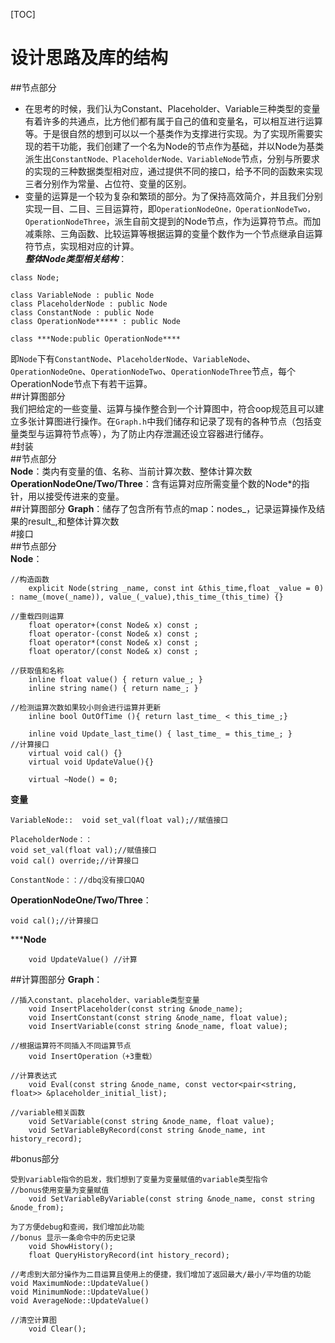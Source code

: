 [TOC]
# 设计思路及库的结构
##节点部分
- 在思考的时候，我们认为Constant、Placeholder、Variable三种类型的变量有着许多的共通点，比方他们都有属于自己的值和变量名，可以相互进行运算等。于是很自然的想到可以以一个基类作为支撑进行实现。为了实现所需要实现的若干功能，我们创建了一个名为Node的节点作为基础，并以Node为基类派生出`ConstantNode、PlaceholderNode、VariableNode`节点，分别与所要求的实现的三种数据类型相对应，通过提供不同的接口，给予不同的函数来实现三者分别作为常量、占位符、变量的区别。  
- 变量的运算是一个较为复杂和繁琐的部分。为了保持高效简介，并且我们分别实现一目、二目、三目运算符，即`OperationNodeOne，OperationNodeTwo，OperationNodeThree`，派生自前文提到的Node节点，作为运算符节点。而加减乘除、三角函数、比较运算等根据运算的变量个数作为一个节点继承自运算符节点，实现相对应的计算。  
**_整体Node类型相关结构_**：
```
class Node;    

class VariableNode : public Node  
class PlaceholderNode : public Node  
class ConstantNode : public Node
class OperationNode***** : public Node  

class ***Node:public OperationNode****

```
即`Node`下有`ConstantNode`、`PlaceholderNode`、`VariableNode`、`OperationNodeOne`、`OperationNodeTwo`、`OperationNodeThree`节点，每个OperationNode节点下有若干运算。  
##计算图部分  
我们把给定的一些变量、运算与操作整合到一个计算图中，符合oop规范且可以建立多张计算图进行操作。在`Graph.h`中我们储存和记录了现有的各种节点（包括变量类型与运算符节点等），为了防止内存泄漏还设立容器进行储存。  
#封装  
##节点部分  
**Node**：类内有变量的值、名称、当前计算次数、整体计算次数
**OperationNodeOne/Two/Three**：含有运算对应所需变量个数的Node*的指针，用以接受传进来的变量。  
##计算图部分
**Graph**：储存了包含所有节点的map：nodes_，记录运算操作及结果的result_,和整体计算次数  
#接口  
##节点部分  
**Node**：  
```
//构造函数
	explicit Node(string _name, const int &this_time,float _value = 0) : name_(move(_name)), value_(_value),this_time_(this_time) {}
	
//重载四则运算
	float operator+(const Node& x) const ;
	float operator-(const Node& x) const ;
	float operator*(const Node& x) const ;
	float operator/(const Node& x) const ;
	
//获取值和名称
	inline float value() { return value_; }
	inline string name() { return name_; }

//检测运算次数如果较小则会进行运算并更新
	inline bool OutOfTime (){ return last_time_ < this_time_;}

	inline void Update_last_time() { last_time_ = this_time_; }
//计算接口
	virtual void cal() {}
	virtual void UpdateValue(){}

	virtual ~Node() = 0;
```
**变量**

```
VariableNode::	void set_val(float val);//赋值接口

PlaceholderNode：：	
void set_val(float val);//赋值接口
void cal() override;//计算接口

ConstantNode：：//dbq没有接口QAQ
```
**OperationNodeOne/Two/Three**：
```
void cal();//计算接口
```
*****Node**
```
    void UpdateValue() //计算
```
##计算图部分
**Graph**：
```
//插入constant、placeholder、variable类型变量
    void InsertPlaceholder(const string &node_name);
    void InsertConstant(const string &node_name, float value);
    void InsertVariable(const string &node_name, float value);

//根据运算符不同插入不同运算节点
    void InsertOperation（+3重载）

//计算表达式
    void Eval(const string &node_name, const vector<pair<string, float>> &placeholder_initial_list);

//variable相关函数
    void SetVariable(const string &node_name, float value);
    void SetVariableByRecord(const string &node_name, int history_record);

```
#bonus部分
```
受到variable指令的启发，我们想到了变量为变量赋值的variable类型指令
//bonus使用变量为变量赋值
    void SetVariableByVariable(const string &node_name, const string &node_from);

为了方便debug和查阅，我们增加此功能
//bonus 显示一条命令中的历史记录
    void ShowHistory();
    float QueryHistoryRecord(int history_record);

//考虑到大部分操作为二目运算且使用上的便捷，我们增加了返回最大/最小/平均值的功能
void MaximumNode::UpdateValue()
void MinimumNode::UpdateValue()
void AverageNode::UpdateValue() 

//清空计算图
    void Clear();
```
